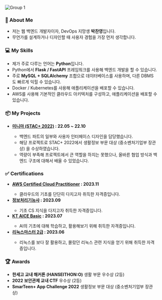 ![Group 1](https://user-images.githubusercontent.com/44970486/231659718-2a511dcb-97af-46c5-8967-616949f208fe.png)

<h3>👋 About Me</h3>

<ul>
    <li>저는 웹 백엔드 개발자이자, DevOps 지망생 <b>박찬영</b>입니다.</li>
    <li>무언가를 설계하거나 디자인할 때 사용자 경험을 가장 먼저 생각합니다.</li>
</ul>

<h3>💻 My Skills</h3>
<ul>
    <li>제가 주로 다루는 언어는 <b>Python</b>입니다.</li>
    <li>Python에서 <b>Flask / FastAPI</b> 프레임워크를 사용해 백엔드 개발을 할 수 있습니다.</li>
    <li>주로 <b>MySQL + SQLAlchemy</b> 조합으로 데이터베이스를 사용하며, 다른 DBMS도 빠르게 익힐 수 있습니다.</li>
    <li>Docker / Kubernetes를 사용해 애플리케이션을 배포할 수 있습니다.</li>
    <li>AWS를 사용해 기본적인 클라우드 아키텍처를 구성하고, 애플리케이션을 배포할 수 있습니다.</li>
</ul>

<h3>📦 My Projects</h3>
<ul>    
    <li><b><a href="https://github.com/stastarc">미니마 (STAC+ 2022)</a> : 22.05 ~ 22.10</b></li>
    <ul>
        <li>백엔드 파트의 일부와 사용자 인터페이스 디자인을 담당했습니다.</li>
        <li>해당 프로젝트로 STAC+ 2022에서 생활정보 부문 대상 (중소벤처기업부 장관상) 을 수상하였습니다.</li>
        <li>역량이 부족해 프로젝트에서 큰 역할을 하지는 못했으나, 올바른 협업 방식과 백엔드 구조에 대해서 배울 수 있었습니다.</li>
    </ul>
</ul>

<h3>✅ Certifications</h3>
<ul>    
    <li><b><a href="https://aws.amazon.com/ko/certification/certified-cloud-practitioner/">AWS Certified Cloud Practitioner</a> : 2023.11</b></li>
    <ul>
        <li>클라우드의 기초를 단단히 다지고자 취득한 자격증입니다.</li>
    </ul>
    <li><b><a href="https://www.q-net.or.kr/crf005.do?id=crf00505&jmCd=6921">정보처리기능사</a> : 2023.09</b></li>
    <ul>
        <li>기초 CS 지식을 다지고자 취득한 자격증입니다.</li>
    </ul>
    <li><b><a href="https://aice.study/info/aice/basic">KT AICE Basic</a> : 2023.07</b></li>
    <ul>
        <li>AI의 기초에 대해 학습하고, 활용해보기 위해 취득한 자격증입니다.</li>
    </ul>
    <li><b><a href="https://www.ihd.or.kr/introducesubject1.do">리눅스마스터 2급</a> : 2023.06</b></li>
    <ul>
        <li>리눅스를 보다 잘 활용하고, 몰랐던 리눅스 관련 지식을 얻기 위해 취득한 자격증입니다.</li>
    </ul>
</ul>

<h3>🏆 Awards</h3>
<ul>
    <li><b>한세고 교내 해커톤 (HANSEITHON:O)</b> 생활 부문 우수상 (2등)</li>
    <li><b>2022 보안관제 교내 CTF</b> 우수상 (2등)</li>
    <li><b>SmarTeen+ App Challenge 2022</b> 생활정보 부문 대상 (중소벤처기업부 장관상)</li>
</ui/>
</ulㅛ>
</ulㄴ>
</ulㅐ>
</ul>
